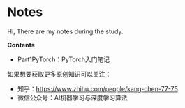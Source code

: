 # Notes
Hi, There are my notes during the study.

**Contents**

+ Part1PyTorch：PyTorch入门笔记

如果想要获取更多原创知识可以关注：
+ 知乎：https://www.zhihu.com/people/kang-chen-77-75
+ 微信公众号：AI机器学习与深度学习算法

